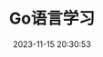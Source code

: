 ---
pageComponent:
  name: Catalogue
  data:
    key: 017.go
    imgUrl: /assets/img/base.png
    description: Go语言学习
title: Go语言学习
date: 2023-11-15 20:30:53
permalink: /Go/
sidebar: false
article: false
comment: false
comments: false
editLink: false
---